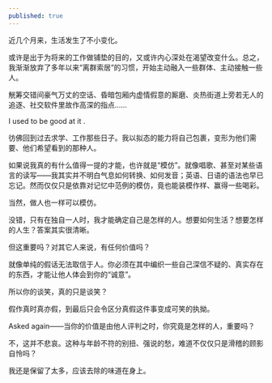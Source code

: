 ```yaml
---
published: true
---
```


近几个月来，生活发生了不小变化。

或许是出于为将来的工作做铺垫的目的，又或许内心深处在渴望改变什么。总之，我渐渐放弃了多年以来“离群索居”的习惯，开始主动融入一些群体、主动接触一些人。

觥筹交错间豪气万丈的空话、昏暗包厢内虚情假意的厮磨、炎热街道上旁若无人的追逐、社交软件里故作高深的指点……

I used to be good at it .

彷佛回到过去求学、工作那些日子。我以拟态的能力将自己包裹，变形为他们需要、他们希望看到的那种人。

如果说我真的有什么值得一提的才能，也许就是“模仿”。就像唱歌、甚至对某些语言的读写——我其实并不明白气息如何转换、如何发音；英语、日语的语法也早已忘记。然而仅仅只是依靠对记忆中范例的模仿，竟也能装模作样、赢得一些喝彩。

当然，做人也一样可以模仿。

没错，只有在独自一人时，我才能确定自己是怎样的人。想要如何生活？想要怎样的人生？答案其实很清晰。

但这重要吗？对其它人来说，有任何价值吗？

就像单纯的假话无法取信于人。你必须在其中编织一些自己深信不疑的、真实存在的东西，才能让他人体会到你的“诚意”。

所以你的谈笑，真的只是谈笑？

假作真时真亦假，到最后只会令区分真假这件事变成可笑的执拗。

Asked again——当你的价值是由他人评判之时，你究竟是怎样的人，重要吗？

不，这并不悲哀。这种与年龄不符的别扭、强说的愁，难道不仅仅只是滑稽的顾影自怜吗？

我还是保留了太多，应该去除的味道在身上。

